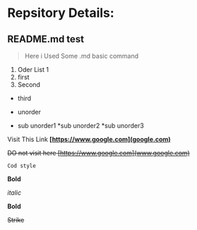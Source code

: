 # Repsitory Details:
## README.md test

> Here i Used Some .md basic command

1. Oder List 1
 1. first
 2. Second
   * third

* unorder
 * sub unorder1
  *sub unorder2
  *sub unorder3



Visit This Link **[https://www.google.com](google.com)**

~~DO not visit here [https://www.google.com](www.google.com)~~

` Cod style `

__Bold__

*italic*

**Bold**

~~Strike~~

